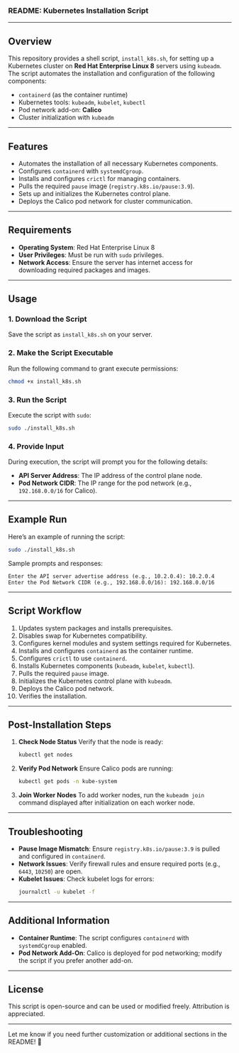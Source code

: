 ### README: Kubernetes Installation Script

---

## Overview

This repository provides a shell script, `install_k8s.sh`, for setting up a Kubernetes cluster on **Red Hat Enterprise Linux 8** servers using `kubeadm`. The script automates the installation and configuration of the following components:

- `containerd` (as the container runtime)
- Kubernetes tools: `kubeadm`, `kubelet`, `kubectl`
- Pod network add-on: **Calico**
- Cluster initialization with `kubeadm`

---

## Features

- Automates the installation of all necessary Kubernetes components.
- Configures `containerd` with `systemdCgroup`.
- Installs and configures `crictl` for managing containers.
- Pulls the required `pause` image (`registry.k8s.io/pause:3.9`).
- Sets up and initializes the Kubernetes control plane.
- Deploys the Calico pod network for cluster communication.

---

## Requirements

- **Operating System**: Red Hat Enterprise Linux 8
- **User Privileges**: Must be run with `sudo` privileges.
- **Network Access**: Ensure the server has internet access for downloading required packages and images.

---

## Usage

### 1. **Download the Script**

Save the script as `install_k8s.sh` on your server.

### 2. **Make the Script Executable**

Run the following command to grant execute permissions:
```bash
chmod +x install_k8s.sh
```

### 3. **Run the Script**

Execute the script with `sudo`:
```bash
sudo ./install_k8s.sh
```

### 4. **Provide Input**

During execution, the script will prompt you for the following details:
- **API Server Address**: The IP address of the control plane node.
- **Pod Network CIDR**: The IP range for the pod network (e.g., `192.168.0.0/16` for Calico).

---

## Example Run

Here’s an example of running the script:
```bash
sudo ./install_k8s.sh
```

Sample prompts and responses:
```
Enter the API server advertise address (e.g., 10.2.0.4): 10.2.0.4
Enter the Pod Network CIDR (e.g., 192.168.0.0/16): 192.168.0.0/16
```

---

## Script Workflow

1. Updates system packages and installs prerequisites.
2. Disables swap for Kubernetes compatibility.
3. Configures kernel modules and system settings required for Kubernetes.
4. Installs and configures `containerd` as the container runtime.
5. Configures `crictl` to use `containerd`.
6. Installs Kubernetes components (`kubeadm`, `kubelet`, `kubectl`).
7. Pulls the required `pause` image.
8. Initializes the Kubernetes control plane with `kubeadm`.
9. Deploys the Calico pod network.
10. Verifies the installation.

---

## Post-Installation Steps

1. **Check Node Status**
   Verify that the node is ready:
   ```bash
   kubectl get nodes
   ```

2. **Verify Pod Network**
   Ensure Calico pods are running:
   ```bash
   kubectl get pods -n kube-system
   ```

3. **Join Worker Nodes**
   To add worker nodes, run the `kubeadm join` command displayed after initialization on each worker node.

---

## Troubleshooting

- **Pause Image Mismatch**: Ensure `registry.k8s.io/pause:3.9` is pulled and configured in `containerd`.
- **Network Issues**: Verify firewall rules and ensure required ports (e.g., `6443`, `10250`) are open.
- **Kubelet Issues**: Check kubelet logs for errors:
  ```bash
  journalctl -u kubelet -f
  ```

---

## Additional Information

- **Container Runtime**: The script configures `containerd` with `systemdCgroup` enabled.
- **Pod Network Add-On**: Calico is deployed for pod networking; modify the script if you prefer another add-on.

---

## License

This script is open-source and can be used or modified freely. Attribution is appreciated.

---

Let me know if you need further customization or additional sections in the README! 🚀
